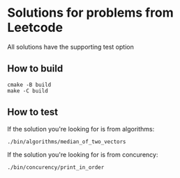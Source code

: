 # Solutions for problems from Leetcode

All solutions have the supporting test option

## How to build

    cmake -B build
    make -C build

## How to test

If the solution you're looking for is from algorithms:

    ./bin/algorithms/median_of_two_vectors

If the solution you're looking for is from concurency:

    ./bin/concurency/print_in_order


